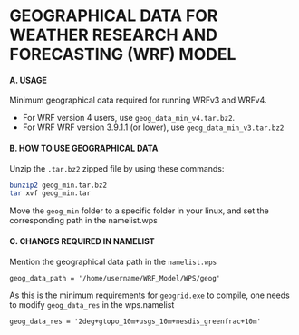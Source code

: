 # GEOGRAPHICAL DATA FOR WEATHER RESEARCH AND FORECASTING (WRF) MODEL 


#### A. USAGE
Minimum geographical data required for running WRFv3 and WRFv4.
* For WRF version 4 users, use `geog_data_min_v4.tar.bz2`.
* For WRF WRF version 3.9.1.1 (or lower), use `geog_data_min_v3.tar.bz2`

#### B. HOW TO USE GEOGRAPHICAL DATA
Unzip the `.tar.bz2` zipped file by using these commands:

```bash
bunzip2 geog_min.tar.bz2
tar xvf geog_min.tar
```
Move the `geog_min` folder to a specific folder in your linux, and set the corresponding path in the namelist.wps

#### C. CHANGES REQUIRED IN NAMELIST
Mention the geographical data path in the `namelist.wps`
```
geog_data_path = '/home/username/WRF_Model/WPS/geog'
```

As this is the minimum requirements for `geogrid.exe` to compile, one needs to modify `geog_data_res` in the wps.namelist
```
geog_data_res = '2deg+gtopo_10m+usgs_10m+nesdis_greenfrac+10m'

```

